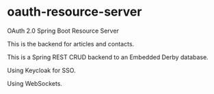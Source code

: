 # oauth-resource-server
OAuth 2.0 Spring Boot Resource Server

This is the backend for articles and contacts.

This is a Spring REST CRUD backend to an Embedded Derby database.

Using Keycloak for SSO.

Using WebSockets.
